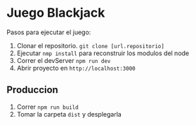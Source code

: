 # Juego Blackjack

Pasos para ejecutar el juego:

1. Clonar el repositorio. ```git clone [url.repositorio]```
2. Ejecutar ```nmp install``` para reconstruir los modulos del node
3. Correr el devServer ```npm run dev```
4. Abrir proyecto en ```http://localhost:3000```

## Produccion 

1. Correr ```npm run build```
2. Tomar la carpeta ```dist``` y desplegarla